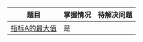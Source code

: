| 题目                                                         | 掌握情况 | 待解决问题 |
| ------------------------------------------------------------ | -------- | ---------- |
| [指标A的最大值](https://www.nowcoder.com/study/live/717/4/6) | 是       |            |